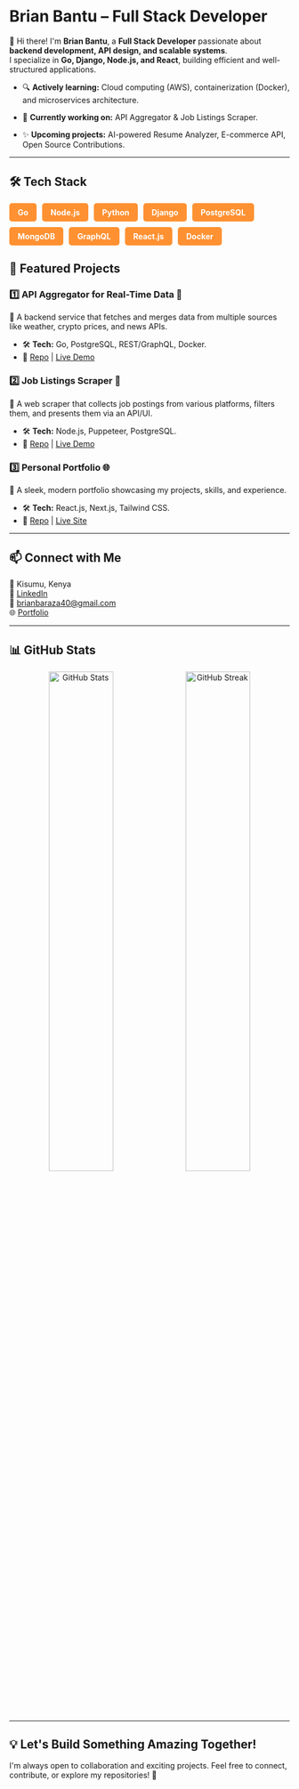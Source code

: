 #  Brian Bantu – Full Stack Developer  

👋 Hi there! I'm **Brian Bantu**, a **Full Stack Developer** passionate about **backend development, API design, and scalable systems**.  
I specialize in **Go, Django, Node.js, and React**, building efficient and well-structured applications.  

- 🔍 **Actively learning:** Cloud computing (AWS), containerization (Docker), and microservices architecture.  

- 🎯 **Currently working on:** API Aggregator & Job Listings Scraper.  
- ✨ **Upcoming projects:** AI-powered Resume Analyzer, E-commerce API, Open Source Contributions.  

---
## 🛠️ Tech Stack
<div style="display: flex; flex-wrap: wrap; gap: 10px;">
  <span style="background-color: #FF9132; color: white; padding: 8px 15px; border-radius: 5px; font-weight: bold;">Go</span>
  <span style="background-color: #FF9132; color: white; padding: 8px 15px; border-radius: 5px; font-weight: bold;">Node.js</span>
  <span style="background-color: #FF9132; color: white; padding: 8px 15px; border-radius: 5px; font-weight: bold;">Python</span>
  <span style="background-color: #FF9132; color: white; padding: 8px 15px; border-radius: 5px; font-weight: bold;">Django</span>
  <span style="background-color: #FF9132; color: white; padding: 8px 15px; border-radius: 5px; font-weight: bold;">PostgreSQL</span>
  <span style="background-color: #FF9132; color: white; padding: 8px 15px; border-radius: 5px; font-weight: bold;">MongoDB</span>
  <span style="background-color: #FF9132; color: white; padding: 8px 15px; border-radius: 5px; font-weight: bold;">GraphQL</span>
  <span style="background-color: #FF9132; color: white; padding: 8px 15px; border-radius: 5px; font-weight: bold;">React.js</span>
  <span style="background-color: #FF9132; color: white; padding: 8px 15px; border-radius: 5px; font-weight: bold;">Docker</span>
</div>

## 📌 Featured Projects  

### 1️⃣ API Aggregator for Real-Time Data 📡  
📌 A backend service that fetches and merges data from multiple sources like weather, crypto prices, and news APIs.  
- 🛠 **Tech:** Go, PostgreSQL, REST/GraphQL, Docker.  
- 🔗 [Repo](https://github.com/Bantu-art/api-aggregator.git) | [Live Demo](#)  

### 2️⃣ Job Listings Scraper 🏢  
📌 A web scraper that collects job postings from various platforms, filters them, and presents them via an API/UI.  
- 🛠 **Tech:** Node.js, Puppeteer, PostgreSQL.  
- 🔗 [Repo](https://github.com/yourusername/job-scraper) | [Live Demo](#)  

### 3️⃣ Personal Portfolio 🌐  
📌 A sleek, modern portfolio showcasing my projects, skills, and experience.  
- 🛠 **Tech:** React.js, Next.js, Tailwind CSS.  
- 🔗 [Repo](https://github.com/yourusername/portfolio) | [Live Site](#)  

---

## 📫 Connect with Me  

📍 Kisumu, Kenya  
💼 [LinkedIn](https://www.linkedin.com/in/brian-bantu-73b8a2263/)  
📧 brianbaraza40@gmail.com  
🌐 [Portfolio](https://portfolio-shxl.onrender.com/)  

---

## 📊 GitHub Stats  

<p align="center">
  <img src="https://github-readme-stats.vercel.app/api?username=Bantu-art&show_icons=true&theme=radical" width="48%" alt="GitHub Stats">
  <img src="https://github-readme-streak-stats.herokuapp.com/?user=Bantu-art&theme=radical" width="48%" alt="GitHub Streak">
</p>  

---

## 💡 Let's Build Something Amazing Together!  

I'm always open to collaboration and exciting projects. Feel free to connect, contribute, or explore my repositories! 🚀  
